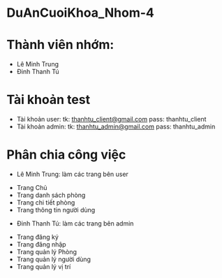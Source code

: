 # DuAnCuoiKhoa_Nhom-4

# Thành viên nhớm:

- Lê Minh Trung
- Đinh Thanh Tú

# Tài khoản test

- Tài khoản user:
  tk: thanhtu_client@gmail.com
  pass: thanhtu_client
- Tài khoản admin:
  tk: thanhtu_admin@gmail.com
  pass: thanhtu_admin

# Phân chia công việc

- Lê Minh Trung: làm các trang bên user

* Trang Chủ
* Trang danh sách phòng
* Trang chi tiết phòng
* Trang thông tin người dùng

- Đinh Thanh Tú: làm các trang bên admin

* Trang đăng ký
* Trang đăng nhập
* Trang quản lý Phòng
* Trang quản lý người dùng
* Trang quản lý vị trí
